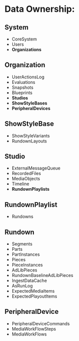 # Data Ownership:

## System

- CoreSystem
- Users
- **Organizations**

## Organization

- UserActionsLog
- Evaluations
- Snapshots
- Blueprints
- **Studios**
- **ShowStyleBases**
- **PeripheralDevices**

## ShowStyleBase

- ShowStyleVariants
- RundownLayouts

## Studio

- ExternalMessageQueue
- RecordedFiles
- MediaObjects
- Timeline
- **RundownPlaylists**

## RundownPlaylist

- Rundowns

## Rundown

- Segments
- Parts
- PartInstances
- Pieces
- PieceInstances
- AdLibPieces
- RundownBaselineAdLibPieces
- IngestDataCache
- AsRunLog
- ExpectedMediaItems
- ExpectedPlayoutItems

## PeripheralDevice

- PeripheralDeviceCommands
- MediaWorkFlowSteps
- MediaWorkFlows
